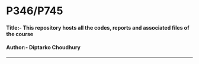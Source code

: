 # P346/P745

#### Title:- This repository hosts all the codes, reports and associated files of the course  
#### Author:- Diptarko Choudhury
***

